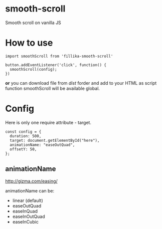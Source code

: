 # smooth-scroll
Smooth scroll on vanilla JS

# How to use

```
import smoothScroll from 'fillika-smooth-scroll'

button.addEventListener('click', function() {
  smoothScroll(config);
})
```


**or** you can download file from *dist* forder and add to your HTML as script function smoothScroll will be available global.

# Config

Here is only one require attribute - target.
```
const config = {
  duration: 500,
  target: document.getElementById("here"),
  animationName: "easeOutQuad",
  offsetY: 50,
};
```

## animationName
http://gizma.com/easing/


animationName can be:
- linear (default)
- easeOutQuad
- easeInQuad
- easeInOutQuad
- easeInCubic